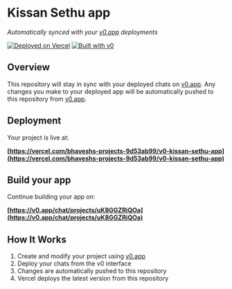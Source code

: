 # Kissan Sethu app

*Automatically synced with your [v0.app](https://v0.app) deployments*

[![Deployed on Vercel](https://img.shields.io/badge/Deployed%20on-Vercel-black?style=for-the-badge&logo=vercel)](https://vercel.com/bhaveshs-projects-9d53ab99/v0-kissan-sethu-app)
[![Built with v0](https://img.shields.io/badge/Built%20with-v0.app-black?style=for-the-badge)](https://v0.app/chat/projects/uK8GGZRiQOa)

## Overview

This repository will stay in sync with your deployed chats on [v0.app](https://v0.app).
Any changes you make to your deployed app will be automatically pushed to this repository from [v0.app](https://v0.app).

## Deployment

Your project is live at:

**[https://vercel.com/bhaveshs-projects-9d53ab99/v0-kissan-sethu-app](https://vercel.com/bhaveshs-projects-9d53ab99/v0-kissan-sethu-app)**

## Build your app

Continue building your app on:

**[https://v0.app/chat/projects/uK8GGZRiQOa](https://v0.app/chat/projects/uK8GGZRiQOa)**

## How It Works

1. Create and modify your project using [v0.app](https://v0.app)
2. Deploy your chats from the v0 interface
3. Changes are automatically pushed to this repository
4. Vercel deploys the latest version from this repository